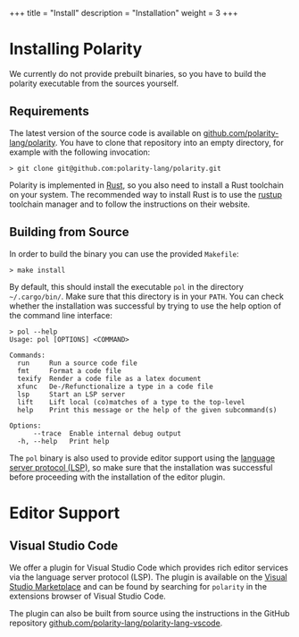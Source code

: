 +++
title = "Install"
description = "Installation"
weight = 3
+++

# Installing Polarity

We currently do not provide prebuilt binaries, so you have to build the polarity executable from the sources yourself.

## Requirements

The latest version of the source code is available on [github.com/polarity-lang/polarity](https://github.com/polarity-lang/polarity).
You have to clone that repository into an empty directory, for example with the following invocation:

```console
> git clone git@github.com:polarity-lang/polarity.git
```

Polarity is implemented in [Rust](https://www.rust-lang.org), so you also need to install a Rust toolchain on your system.
The recommended way to install Rust is to use the [rustup](https://rustup.rs) toolchain manager and to follow the instructions on their website.

## Building from Source

In order to build the binary you can use the provided `Makefile`:

```console
> make install
```

By default, this should install the executable `pol` in the directory `~/.cargo/bin/`.
Make sure that this directory is in your `PATH`.
You can check whether the installation was successful by trying to use the help option of the command line interface:

```console
> pol --help
Usage: pol [OPTIONS] <COMMAND>

Commands:
  run     Run a source code file
  fmt     Format a code file
  texify  Render a code file as a latex document
  xfunc   De-/Refunctionalize a type in a code file
  lsp     Start an LSP server
  lift    Lift local (co)matches of a type to the top-level
  help    Print this message or the help of the given subcommand(s)

Options:
      --trace  Enable internal debug output
  -h, --help   Print help
```

The `pol` binary is also used to provide editor support using the [language server protocol (LSP)](https://microsoft.github.io/language-server-protocol/), so make sure that the installation was successful before proceeding with the installation of the editor plugin.

# Editor Support

## Visual Studio Code
We offer a plugin for Visual Studio Code which provides rich editor services via the language server protocol (LSP).
The plugin is available on the [Visual Studio Marketplace](https://marketplace.visualstudio.com/items?itemName=polarity-lang.polarity) and can be found by searching for `polarity` in the extensions browser of Visual Studio Code.

The plugin can also be built from source using the instructions in the GitHub repository [github.com/polarity-lang/polarity-lang-vscode](https://github.com/polarity-lang/polarity-lang-vscode).
